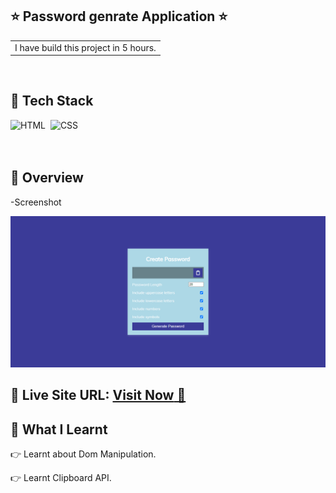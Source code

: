## ⭐ Password genrate Application ⭐

<table>
<tr>
<td>
 I have build this project in 5 hours.
</td>
</tr>
</table>
<br>

## 📌 Tech Stack

![HTML](https://img.shields.io/badge/html5%20-%23E34F26.svg?&style=for-the-badge&logo=html5&logoColor=white)&nbsp;
![CSS](https://img.shields.io/badge/css3%20-%231572B6.svg?&style=for-the-badge&logo=css3&logoColor=white)&nbsp;
<br>
<br>
<br>
## 📌 Overview
-Screenshot

![Screenshot](./Image/screencapture-127-0-0-1-5500-04PasswordGenerator-index-html-2022-10-08-23_40_40.png?raw=true) 
## 📌 **Live Site URL:** <a href="https://password-genrate.netlify.app/"  target="_blank">**Visit Now** 🚀</a>

## 📌 What I Learnt

👉 Learnt about Dom Manipulation.  

👉 Learnt Clipboard API.





